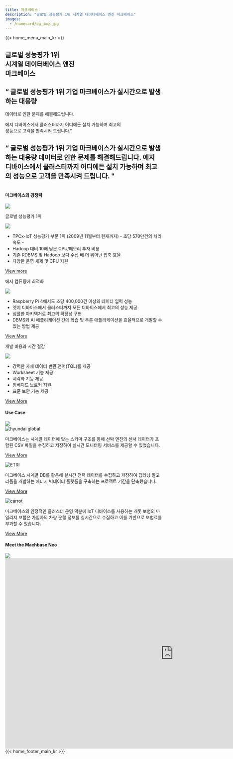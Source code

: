 ```yaml
---
title: 마크베이스
description: "글로벌 성능평가 1위 시계열 데이터베이스 엔진 마크베이스"
images:
  - /namecard/og_img.jpg
---
```


<head>
  <meta charset="UTF-8" />
  <meta name="viewport" content="width=device-width, initial-scale=1.0" />
  <link rel="stylesheet" type="text/css" href="./css/common.css" />
  <link rel="stylesheet" type="text/css" href="./css/style.css" />
</head>
{{< home_menu_main_kr >}}
<section class="section1 main_section1 main_wrap">
  <div class="main_wraper">
    <div class="main_titlebox">
      <h2 class="main_title">
        글로벌 성능평가 1위<br />
        시계열 데이터베이스 엔진<br />마크베이스
      </h2>
      <h2 class="main_titletext">
        “ 글로벌 성능평가 1위 기업 마크베이스가 실시간으로 발생하는 대용량
      </h2>
      <p class="main_titletext_under">데이터로 인한 문제를 해결해드립니다.</p>
      <p class="main_titletext_under">
        에지 디바이스에서 클러스터까지 어디에든 설치 가능하며 최고의<br />
        성능으로 고객을 만족시켜 드립니다."
      </p>
      <h2 class="main_tablet_subtitle">
        “ 글로벌 성능평가 1위 기업 마크베이스가 실시간으로 발생하는 대용량
        데이터로 인한 문제를 해결해드립니다. 에지 디바이스에서 클러스터까지
        어디에든 설치 가능하며 최고의 성능으로 고객을 만족시켜 드립니다. "
      </h2>
    </div>
    <div class="chart_wrap">
      <div class="chart">
        <a href="https://machbase.com/neo"
          ><img class="main_chart" src="./img/neo_main2.png" alt=""
        /></a>
      </div>
      <div class="chart_hover">
        <a href="https://machbase.com/neo"
          ><img class="main_chart" src="./img/Neo_hover2.png" alt=""
        /></a>
      </div>
    </div>
    <div class="tablet_chart_wrap">
      <div class="tablet_chart">
        <a href="https://machbase.com/neo"
          ><img class="main_chart" src="./img/neo_main.png" alt=""
        /></a>
      </div>
      <div class="tablet_chart_hover">
        <a href="https://machbase.com/neo"
          ><img class="main_chart" src="./img/Neo_hover.png" alt=""
        /></a>
      </div>
    </div>
  </div>
</section>
<section class="section2 main_section2">
  <div>
    <h4 class="sub_title company-margin-top">마크베이스의 경쟁력</h4>
    <div class="bar"><img src="./img/bar.png" /></div>
  </div>
  <div class="main_why_wrap">
    <div class="main_why_box">
      <div class="main_why_title_box">
        <p class="main_why_title">글로벌 성능평가 1위</p>
        <img class="main_img" src="./img/main_best.png" />
      </div>
      <div class="main_why_contents_box">
        <ul>
          <li class="main_why_contents">
            TPCx-IoT 성능평가 부문 1위 (2009년 11월부터 현재까지) - 초당
            570만건의 처리속도 -
          </li>
          <li class="main_why_contents">
            Hadoop 대비 10배 낮은 CPU/메모리 투자 비용
          </li>
          <li class="main_why_contents">
            기존 RDBMS 및 Hadoop 보다 수십 배 더 뛰어난 압축 효율
          </li>
          <li class="main_why_contents">다양한 운영 체제 및 CPU 지원</li>
        </ul>
      </div>
      <div class="main_why_more_box">
        <p class="main_why_more">
          <span>
            <a href="/kr/home/company#performance" class="main_why_more">
              View more
            </a>
          </span>
        </p>
      </div>
    </div>
    <div class="main_why_box">
      <div class="main_why_title_box">
        <p class="main_why_title">에지 컴퓨팅에 최적화</p>
        <img class="main_img" src="./img/main_edge.png" />
      </div>
      <div class="main_why_contents_box">
        <ul>
          <li class="main_why_contents">
            Raspberry Pi 4에서도 초당 400,000건 이상의 데이터 입력 성능
          </li>
          <li class="main_why_contents">
            엣지 디바이스에서 클러스터까지 모든 디바이스에서 최고의 성능 제공
          </li>
          <li class="main_why_contents">
            심플한 아키텍처로 최고의 확장성 구현
          </li>
          <li class="main_why_contents">
            DBMS와 AI 애플리케이션 간에 학습 및 추론 애플리케이션을 효율적으로
            개발할 수 있는 방법 제공
          </li>
        </ul>
      </div>
      <div class="main_why_more_box">
        <p class="main_why_more">
          <span>
            <a target="" class="main_why_more" href="/kr/home/edge">
              View More
            </a>
          </span>
        </p>
      </div>
    </div>
    <div class="main_why_box">
      <div class="main_why_title_box">
        <p class="main_why_title">개발 비용과 시간 절감</p>
        <img class="main_img" src="./img/main_time.png" />
      </div>
      <div class="main_why_contents_box">
        <ul>
          <li class="main_why_contents">
            강력한 자체 데이터 변환 언어(TQL)를 제공
          </li>
          <li class="main_why_contents">Worksheet 기능 제공</li>
          <li class="main_why_contents">시각화 기능 제공</li>
          <li class="main_why_contents">임베디드 브로커 지원</li>
          <li class="main_why_contents">표준 보안 기능 제공</li>
        </ul>
      </div>
      <div class="main_why_more_box">
        <span>
          <a class="main_why_more" href="/kr/home/tsdb#scroll2">View More</a>
        </span>
      </div>
    </div>
  </div>
</section>
<section class="section5 main_section5">
  <div>
    <h4 class="sub_title company-margin-top">Use Case</h4>
    <div class="bar"><img src="./img/bar.png" /></div>
  </div>
  <div class="main_usecase_wrap">
    <div class="main_usecase_box">
      <div class="main-usecase-img-wrap">
        <img
          class="main-usecase-img"
          alt="hyundai global"
          src="./img/hyundai_global.png"
        />
      </div>
      <div class="main_usecase_contents_box">
        <p class="main_usecase_contents">
          마크베이스는 시계열 데이터에 맞는 스키마 구조를 통해 선박 엔진의 센서
          데이터가 포함된 CSV 파일을 수집하고 저장하여 실시간 모니터링 서비스를
          제공할 수 있었습니다.
        </p>
      </div>
      <div class="main_usecase_more_box">
        <p class="main_suecase_more">
          <span>
            <a class="main_usecase_more" href="/kr/home/usecase/usecase1">
              View More<ArrowSvg />
            </a>
          </span>
        </p>
      </div>
    </div>
    <div class="main_usecase_box">
      <div class="main-usecase-img-wrap2">
        <img class="main-usecase-img" alt="ETRI" src="./img/ETRI_logo.png" />
      </div>
      <div class="main_usecase_contents_box">
        <p class="main_usecase_contents">
          마크베이스 시계열 DB를 활용해 실시간 전력 데이터를 수집하고 저장하여
          딥러닝 알고리즘을 개발하는 에너지 빅데이터 플랫폼을 구축하는 프로젝트
          기간을 단축했습니다.
        </p>
      </div>
      <div class="main_usecase_more_box">
        <p class="main_usecase_more">
          <span>
            <a class="main_usecase_more" href="/kr/home/usecase/usecase4">
              View More<ArrowSvg />
            </a>
          </span>
        </p>
      </div>
    </div>
    <div class="main_usecase_box">
      <div class="main-usecase-img-wrap3">
        <img
          class="main-usecase-img"
          alt="carrot"
          src="./img/carrot-logo.png"
        />
      </div>
      <div class="main_usecase_contents_box3">
        <p class="main_usecase_contents">
          마크베이스의 안정적인 클러스터 운영 덕분에 IoT 디바이스를 사용하는
          캐롯 보험의 마일리지 보험은 가입자의 차량 운행 정보를 실시간으로
          수집하고 이를 기반으로 보험료를 부과할 수 있습니다.
        </p>
      </div>
      <div class="main_usecase_more_box">
        <span>
          <a class="main_usecase_more" href="/kr/home/usecase/usecase6"
            >View More<ArrowSvg />
          </a>
        </span>
      </div>
    </div>
  </div>
</section>
<section>
  <div>
    <h4 class="sub_title company-margin-top">Meet the Machbase Neo</h4>
    <div class="bar"><img src="./img/bar.png" /></div>
  </div>
  <div class="main_video">
    <iframe
      width="1080"
      height="612"
      src="https://www.youtube.com/embed/3Q0YAe9aamQ?si=vGarbGvk9_yihlus"
      title="YouTube video player"
      frameborder="0"
      allow="accelerometer; autoplay; clipboard-write; encrypted-media; gyroscope; picture-in-picture; web-share"
      allowfullscreen
    ></iframe>
  </div>
</section>
{{< home_footer_main_kr >}}
<script>
  const clickLeftTab = (aType) => {
    const sDownloadElement = document.getElementById("download");
    const sStartupElement = document.getElementById("start");
    const sCreateElement = document.getElementById("create");
    const sInsertElement = document.getElementById("insert");
    const sSelectElement = document.getElementById("select");
    const sDE1 = document.getElementById("download1");
    const sSE1 = document.getElementById("start1");
    const sCE1 = document.getElementById("create1");
    const sIE1 = document.getElementById("insert1");
    const sSlE1 = document.getElementById("select1");
    sDownloadElement.style.visibility = "hidden";
    sStartupElement.style.visibility = "hidden";
    sCreateElement.style.visibility = "hidden";
    sInsertElement.style.visibility = "hidden";
    sSelectElement.style.visibility = "hidden";
    if (aType === "download") {
      sDownloadElement.style.visibility = "visible";
      clearHeaderTab();
      sDE1.style.visibility = "visible";
    } else if (aType === "start") {
      sStartupElement.style.visibility = "visible";
      clearHeaderTab();
      sSE1.style.visibility = "visible";
    } else if (aType === "create") {
      sCreateElement.style.visibility = "visible";
      clearHeaderTab();
      sCE1.style.visibility = "visible";
    } else if (aType === "insert") {
      sInsertElement.style.visibility = "visible";
      clearHeaderTab();
      sIE1.style.visibility = "visible";
    } else {
      sSelectElement.style.visibility = "visible";
      clearHeaderTab();
      sSlE1.style.visibility = "visible";
    }
  };
  const clickHeaderTab = (aType) => {
    const sDE1 = document.getElementById("download1");
    const sDE2 = document.getElementById("download2");
    const sDE3 = document.getElementById("download4");
    const sSE1 = document.getElementById("start1");
    const sCE1 = document.getElementById("create1");
    const sCE2 = document.getElementById("create2");
    const sIE1 = document.getElementById("insert1");
    const sIE2 = document.getElementById("insert2");
    const sIE3 = document.getElementById("insert3");
    const sIE4 = document.getElementById("insert4");
    const sIE5 = document.getElementById("insert5");
    const sIE6 = document.getElementById("insert6");
    const sSlE1 = document.getElementById("select1");
    const sSlE2 = document.getElementById("select2");
    const sSlE3 = document.getElementById("select3");
    const sSlE4 = document.getElementById("select4");
    const sSlE5 = document.getElementById("select5");
    const sSlE6 = document.getElementById("select6");
    sDE1.style.visibility = "hidden";
    sDE2.style.visibility = "hidden";
    sDE3.style.visibility = "hidden";
    sSE1.style.visibility = "hidden";
    sCE1.style.visibility = "hidden";
    sCE2.style.visibility = "hidden";
    sIE1.style.visibility = "hidden";
    sIE2.style.visibility = "hidden";
    sIE3.style.visibility = "hidden";
    sIE4.style.visibility = "hidden";
    sIE5.style.visibility = "hidden";
    sIE6.style.visibility = "hidden";
    sSlE1.style.visibility = "hidden";
    sSlE2.style.visibility = "hidden";
    sSlE3.style.visibility = "hidden";
    sSlE4.style.visibility = "hidden";
    sSlE5.style.visibility = "hidden";
    sSlE6.style.visibility = "hidden";
    if (aType === "linux") {
      sDE1.style.visibility = "visible";
    } else if (aType === "window") {
      sDE2.style.visibility = "visible";
    } else if (aType === "all") {
      sDE3.style.visibility = "visible";
    } else if (aType === "start") {
      sSE1.style.visibility = "visible";
    } else if (aType === "neoShell") {
      sCE1.style.visibility = "visible";
    } else if (aType === "curl") {
      sCE2.style.visibility = "visible";
    } else if (aType === "insertNeoShell") {
      sIE1.style.visibility = "visible";
    } else if (aType === "insertCurl") {
      sIE2.style.visibility = "visible";
    } else if (aType === "insertPython") {
      sIE3.style.visibility = "visible";
    } else if (aType === "insertJavaScript") {
      sIE4.style.visibility = "visible";
    } else if (aType === "insertGo") {
      sIE5.style.visibility = "visible";
    } else if (aType === "insertCSharp") {
      sIE6.style.visibility = "visible";
    } else if (aType === "selectNeoShell") {
      sSlE1.style.visibility = "visible";
    } else if (aType === "selectCurl") {
      sSlE2.style.visibility = "visible";
    } else if (aType === "selectPython") {
      sSlE3.style.visibility = "visible";
    } else if (aType === "selectJavaScript") {
      sSlE4.style.visibility = "visible";
    } else if (aType === "selectGo") {
      sSlE5.style.visibility = "visible";
    } else {
      sSlE6.style.visibility = "visible";
    }
  };
  const clearHeaderTab = (aType) => {
    const sDE1 = document.getElementById("download1");
    const sDE2 = document.getElementById("download2");
    const sDE3 = document.getElementById("download4");
    const sSE1 = document.getElementById("start1");
    const sCE1 = document.getElementById("create1");
    const sCE2 = document.getElementById("create2");
    const sIE1 = document.getElementById("insert1");
    const sIE2 = document.getElementById("insert2");
    const sIE3 = document.getElementById("insert3");
    const sIE4 = document.getElementById("insert4");
    const sIE5 = document.getElementById("insert5");
    const sIE6 = document.getElementById("insert6");
    const sSlE1 = document.getElementById("select1");
    const sSlE2 = document.getElementById("select2");
    const sSlE3 = document.getElementById("select3");
    const sSlE4 = document.getElementById("select4");
    const sSlE5 = document.getElementById("select5");
    const sSlE6 = document.getElementById("select6");
    sDE1.style.visibility = "hidden";
    sDE2.style.visibility = "hidden";
    sDE3.style.visibility = "hidden";
    sSE1.style.visibility = "hidden";
    sCE1.style.visibility = "hidden";
    sCE2.style.visibility = "hidden";
    sIE1.style.visibility = "hidden";
    sIE2.style.visibility = "hidden";
    sIE3.style.visibility = "hidden";
    sIE4.style.visibility = "hidden";
    sIE5.style.visibility = "hidden";
    sIE6.style.visibility = "hidden";
    sSlE1.style.visibility = "hidden";
    sSlE2.style.visibility = "hidden";
    sSlE3.style.visibility = "hidden";
    sSlE4.style.visibility = "hidden";
    sSlE5.style.visibility = "hidden";
    sSlE6.style.visibility = "hidden";
  };
  const buttons = document.querySelectorAll(".btn1");
  buttons.forEach((button) => {
    button.addEventListener("click", () => {
      button.style.backgroundColor = "#ffd800";
      buttons.forEach((otherButton) => {
        if (otherButton !== button) {
          otherButton.style.backgroundColor = "#f2f2f2";
        }
      });
    });
  });
  const leftBtn = document.querySelectorAll(".left-btn");
  leftBtn.forEach((button) => {
    button.addEventListener("click", () => {
      button.style.backgroundColor = "#ffd800";
      const sElements = document.getElementsByClassName("btn1");
      for (const element of sElements) {
        element.style.backgroundColor = "#f2f2f2";
        if (element.dataset.target.includes(button.dataset.target + "1")) {
          element.style.backgroundColor = "#ffd800";
        }
      }
      leftBtn.forEach((otherButton) => {
        if (otherButton !== button) {
          otherButton.style.backgroundColor = "#f2f2f2";
        }
      });
    });
  });
  const jsonData = {
    codes: {
      download1: 'sh -c "$(curl -fsSL https://machbase.com/install.sh)"',
      download2: "unzip machbase-neo-_.zip",
      start: `machbase-neo serve`,
      createShell: `machbase-neo shell sql "create tag table EXAMPLE (name varchar(40) primary key, time datetime basetime, value double)"`,
      insertShell: `machbase-neo shell sql "insert into EXAMPLE values('temperature', 1670380342000000000, 12.3456)"`,
      insertCurl: `curl http://127.0.0.1:5654/db/query --data-urlencode "q=select _ from EXAMPLE"`,
      insertPy: `import requests
csvdata = "temperature,1670380342000000000,12.3456"
response = requests.post(
"http://127.0.0.1:5654/db/write/EXAMPLE?heading=false",
data=csvdata,
headers={'Content-Type': 'text/csv'})`,
      insertJs: `q = "select \* from example"
fetch('http://127.0.0.1:5654/db/query?q=' + encodeURIComponent(q))
.then(res => {
return res.json();
})
.then(data => {
console.log(data);
});`,
      insertGo: `package main
import (
"net/http"
"bytes"
"strings"
)
func main() {
rows := []string{"temperature,1670380342000000000,12.3456"}
http.Post(
"http://127.0.0.1:5654/db/write/EXAMPLE?heading=false",
"text/csv",
bytes.NewBufferString(strings.Join(rows, "\\n")))
}`,
      insertC: `using HttpClient client = new();
    var payload = new System.Net.Http.StringContent(
    @"temperature,1677033057000000000,21.1
    humidity,1677033057000000000,0.53",
    new System.Net.Http.Headers.MediaTypeHeaderValue("text/csv"));
    var rsp = await client.PostAsync(
    "http://127.0.0.1:5654/db/write/example?heading=false", payload
    );
    Console.Write(rsp);`,
      selectNeo: `machbase-neo shell sql 'select * from EXAMPLE'`,
      selectPy: `import requests
    params = {"q":"select * from example", "format":"csv", "heading":"false"}
    response = requests.get("http://127.0.0.1:5654/db/query", params)
    print(response.text)`,
      selectJs: `const q = "select * from example";
    fetch('http://127.0.0.1:5654/db/query?q=' + encodeURIComponent(q))
    .then(res => {
    return res.json();
    })
    .then(data => {
    console.log(data);
    });`,
      selectGo: `package main
    import (
    "fmt",
    "net/url"
    "net/http"
    "io"
    )
    func main() {
    q := url.QueryEscape("select * from example")
    rsp, _ := http.Get("http://127.0.0.1:5654/db/query?format=csv&q="+q)
    data, _ := io.ReadAll(rsp.Body)
    fmt.Println(string(data))
    }`,
      selectC: `using HttpClient client = new();
    var q = System.Net.WebUtility.UrlEncode("select * from example");
    var data = await client.GetStringAsync(
    "http://127.0.0.1:5654/db/query?format=csv&q="+q
    );
    Console.Write(data);`,
      createCurl:
        'curl http://127.0.0.1:5654/db/query --data-urlencode "q=create tag table EXAMPLE (name varchar(40) primary key, time datetime basetime, value double)"',
      selectCurl: `curl http://127.0.0.1:5654/db/query --data-urlencode "q=select * from EXAMPLE"`,
    },
  };
  function copyToClipboard(text, button) {
    const textArea = document.createElement("textarea");
    textArea.value = text;
    document.body.appendChild(textArea);
    textArea.select();
    document.execCommand("copy");
    document.body.removeChild(textArea);
    button.textContent = "Copied";
    setTimeout(function () {
      button.textContent = "Copy";
    }, 1000);
  }
  const copyButtons = document.querySelectorAll(".copy-btn3");
  copyButtons.forEach((button) => {
    button.addEventListener("click", function () {
      const codeType = button.getAttribute("data-code");
      const codeToCopy = jsonData.codes[codeType];
      copyToClipboard(codeToCopy, button);
    });
  });
</script>
